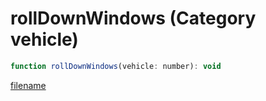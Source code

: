 # rollDownWindows (Category vehicle)

```js
function rollDownWindows(vehicle: number): void
```

[filename](rollDownWindows_m.md ':include')